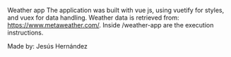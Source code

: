 Weather app
The application was built with vue js, using vuetify for styles, and vuex for data handling.
Weather data is retrieved from: https://www.metaweather.com/. 
Inside /weather-app are the execution instructions.

Made by: Jesús Hernández
